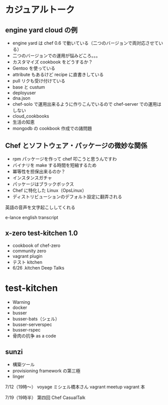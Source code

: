 # カジュアルトーク

## engine yard cloud の例

 * engine yard は chef 0.6 で動いている（二つのバージョンで両対応させている）
 * 二つのバージョンでの運用が悩みどころ。。。
 * カスタマイズ cookbook をどうするか？
 * Gentoo を使っている
 * attribute もあるけど recipe に直書きしている
 * pull リクも受け付けている
 * base と custum
 * deployuser
 * dna.json
 * chef-solo で運用出来るように作りこんでいるので chef-server での運用はしない
 * cloud_cookbooks
 * 生活の知恵
 * mongodb の cookbook 作成での諸問題
 
## Chef とソフトウェア・パッケージの微妙な関係

 * rpm パッケージを作って chef 叩こうと思うんですわ
 * バイナリを make する時間を短縮するため
 * 冪等性を担保出来るのか？
 * インスタンスガチャ
 * パッケージはブラックボックス
 * Chef に特化した Linux（OpsLinux）
 * ディストリビューションのデフォルト設定に翻弄される
 
英語の音声を文字起こししてくれる

e-lance
english transcript
 
##  x-zero test-kitchen 1.0
 
 * cookbook of chef-zero
 * community zero
 * vagrant plugin
 * テスト kitchen
 * 6/26 .kitchen Deep Talks
 
# test-kitchen

 * Warning
 * docker
 * busser
 * busser-bats（シェル）
 * busser-serverspec
 * busser-rspec
 * 骨肉の抗争 as a code
 
## sunzi

 * 構築ツール
 * provisioning framework の第三極
 * linger
 
7/12（19時〜）
voyage
ミシェル橋本さん
vagrant meetup
vagrant 本

7/19（19時半）
第四回 Chef CasualTalk